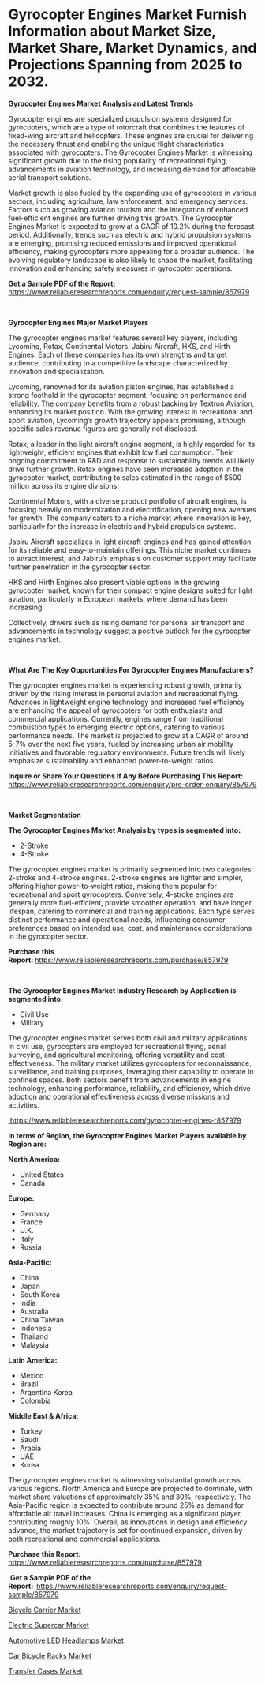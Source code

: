 <p><h1>Gyrocopter Engines Market Furnish Information about Market Size, Market Share, Market Dynamics, and Projections Spanning from 2025 to 2032.</h1></p><p><strong>Gyrocopter Engines Market Analysis and Latest Trends</strong></p>
<p><p>Gyrocopter engines are specialized propulsion systems designed for gyrocopters, which are a type of rotorcraft that combines the features of fixed-wing aircraft and helicopters. These engines are crucial for delivering the necessary thrust and enabling the unique flight characteristics associated with gyrocopters. The Gyrocopter Engines Market is witnessing significant growth due to the rising popularity of recreational flying, advancements in aviation technology, and increasing demand for affordable aerial transport solutions. </p><p>Market growth is also fueled by the expanding use of gyrocopters in various sectors, including agriculture, law enforcement, and emergency services. Factors such as growing aviation tourism and the integration of enhanced fuel-efficient engines are further driving this growth. The Gyrocopter Engines Market is expected to grow at a CAGR of 10.2% during the forecast period. Additionally, trends such as electric and hybrid propulsion systems are emerging, promising reduced emissions and improved operational efficiency, making gyrocopters more appealing for a broader audience. The evolving regulatory landscape is also likely to shape the market, facilitating innovation and enhancing safety measures in gyrocopter operations.</p></p>
<p><strong>Get a Sample PDF of the Report:&nbsp;</strong> <a href="https://www.reliableresearchreports.com/enquiry/request-sample/857979?utm_campaign=13&utm_medium=2&utm_source=Github&utm_content=ia&utm_term=30032025&utm_id=gyrocopter-engines">https://www.reliableresearchreports.com/enquiry/request-sample/857979</a></p>
<p>&nbsp;</p>
<p><strong>Gyrocopter Engines Major Market Players</strong></p>
<p><p>The gyrocopter engines market features several key players, including Lycoming, Rotax, Continental Motors, Jabiru Aircraft, HKS, and Hirth Engines. Each of these companies has its own strengths and target audience, contributing to a competitive landscape characterized by innovation and specialization.</p><p>Lycoming, renowned for its aviation piston engines, has established a strong foothold in the gyrocopter segment, focusing on performance and reliability. The company benefits from a robust backing by Textron Aviation, enhancing its market position. With the growing interest in recreational and sport aviation, Lycoming’s growth trajectory appears promising, although specific sales revenue figures are generally not disclosed.</p><p>Rotax, a leader in the light aircraft engine segment, is highly regarded for its lightweight, efficient engines that exhibit low fuel consumption. Their ongoing commitment to R&D and response to sustainability trends will likely drive further growth. Rotax engines have seen increased adoption in the gyrocopter market, contributing to sales estimated in the range of $500 million across its engine divisions.</p><p>Continental Motors, with a diverse product portfolio of aircraft engines, is focusing heavily on modernization and electrification, opening new avenues for growth. The company caters to a niche market where innovation is key, particularly for the increase in electric and hybrid propulsion systems.</p><p>Jabiru Aircraft specializes in light aircraft engines and has gained attention for its reliable and easy-to-maintain offerings. This niche market continues to attract interest, and Jabiru’s emphasis on customer support may facilitate further penetration in the gyrocopter sector.</p><p>HKS and Hirth Engines also present viable options in the growing gyrocopter market, known for their compact engine designs suited for light aviation, particularly in European markets, where demand has been increasing.</p><p>Collectively, drivers such as rising demand for personal air transport and advancements in technology suggest a positive outlook for the gyrocopter engines market.</p></p>
<p>&nbsp;</p>
<p><strong>What Are The Key Opportunities For Gyrocopter Engines Manufacturers?</strong></p>
<p><p>The gyrocopter engines market is experiencing robust growth, primarily driven by the rising interest in personal aviation and recreational flying. Advances in lightweight engine technology and increased fuel efficiency are enhancing the appeal of gyrocopters for both enthusiasts and commercial applications. Currently, engines range from traditional combustion types to emerging electric options, catering to various performance needs. The market is projected to grow at a CAGR of around 5-7% over the next five years, fueled by increasing urban air mobility initiatives and favorable regulatory environments. Future trends will likely emphasize sustainability and enhanced power-to-weight ratios.</p></p>
<p><strong>Inquire or Share Your Questions If Any Before Purchasing This Report:</strong> <a href="https://www.reliableresearchreports.com/enquiry/pre-order-enquiry/857979?utm_campaign=13&utm_medium=2&utm_source=Github&utm_content=ia&utm_term=30032025&utm_id=gyrocopter-engines">https://www.reliableresearchreports.com/enquiry/pre-order-enquiry/857979</a></p>
<p>&nbsp;</p>
<p><strong>Market Segmentation</strong></p>
<p><strong>The Gyrocopter Engines Market Analysis by types is segmented into:</strong></p>
<p><ul><li>2-Stroke</li><li>4-Stroke</li></ul></p>
<p><p>The gyrocopter engines market is primarily segmented into two categories: 2-stroke and 4-stroke engines. 2-stroke engines are lighter and simpler, offering higher power-to-weight ratios, making them popular for recreational and sport gyrocopters. Conversely, 4-stroke engines are generally more fuel-efficient, provide smoother operation, and have longer lifespan, catering to commercial and training applications. Each type serves distinct performance and operational needs, influencing consumer preferences based on intended use, cost, and maintenance considerations in the gyrocopter sector.</p></p>
<p><strong>Purchase this Report:&nbsp;</strong><a href="https://www.reliableresearchreports.com/purchase/857979?utm_campaign=13&utm_medium=2&utm_source=Github&utm_content=ia&utm_term=30032025&utm_id=gyrocopter-engines">https://www.reliableresearchreports.com/purchase/857979</a></p>
<p>&nbsp;</p>
<p><strong>The Gyrocopter Engines Market Industry Research by Application is segmented into:</strong></p>
<p><ul><li>Civil Use</li><li>Military</li></ul></p>
<p><p>The gyrocopter engines market serves both civil and military applications. In civil use, gyrocopters are employed for recreational flying, aerial surveying, and agricultural monitoring, offering versatility and cost-effectiveness. The military market utilizes gyrocopters for reconnaissance, surveillance, and training purposes, leveraging their capability to operate in confined spaces. Both sectors benefit from advancements in engine technology, enhancing performance, reliability, and efficiency, which drive adoption and operational effectiveness across diverse missions and activities.</p></p>
<p><a href="https://www.reliableresearchreports.com/gyrocopter-engines-r857979?utm_campaign=13&utm_medium=2&utm_source=Github&utm_content=ia&utm_term=30032025&utm_id=gyrocopter-engines">&nbsp;https://www.reliableresearchreports.com/gyrocopter-engines-r857979</a></p>
<p><strong>In terms of Region, the Gyrocopter Engines Market Players available by Region are:</strong></p>
<p>
    <p> <strong> North America: </strong>
        <ul>
            <li>United States</li>
            <li>Canada</li>
        </ul>
        </p> 
    <p> <strong> Europe: </strong>
        <ul>
            <li>Germany</li>
            <li>France</li>
            <li>U.K.</li>
            <li>Italy</li>
            <li>Russia</li>
        </ul>
        </p> 
    <p> <strong> Asia-Pacific: </strong>
        <ul>
            <li>China</li>
            <li>Japan</li>
            <li>South Korea</li>
            <li>India</li>
            <li>Australia</li>
            <li>China Taiwan</li>
            <li>Indonesia</li>
            <li>Thailand</li>
            <li>Malaysia</li>
        </ul>
        </p> 
    <p> <strong> Latin America: </strong>
        <ul>
            <li>Mexico</li>
            <li>Brazil</li>
            <li>Argentina Korea</li>
            <li>Colombia</li>
        </ul>
        </p> 
    <p> <strong> Middle East & Africa: </strong>
        <ul>
            <li>Turkey</li>
            <li>Saudi</li>
            <li>Arabia</li>
            <li>UAE</li>
            <li>Korea</li>
        </ul>
    </p>
    </p>
<p><p>The gyrocopter engines market is witnessing substantial growth across various regions. North America and Europe are projected to dominate, with market share valuations of approximately 35% and 30%, respectively. The Asia-Pacific region is expected to contribute around 25% as demand for affordable air travel increases. China is emerging as a significant player, contributing roughly 10%. Overall, as innovations in design and efficiency advance, the market trajectory is set for continued expansion, driven by both recreational and commercial applications.</p></p>
<p><strong>Purchase this Report: </strong><a href="https://www.reliableresearchreports.com/purchase/857979?utm_campaign=13&utm_medium=2&utm_source=Github&utm_content=ia&utm_term=30032025&utm_id=gyrocopter-engines">https://www.reliableresearchreports.com/purchase/857979</a></p>
<p>&nbsp;<strong>Get a Sample PDF of the Report:&nbsp;&nbsp;</strong><a href="https://www.reliableresearchreports.com/enquiry/request-sample/857979?utm_campaign=13&utm_medium=2&utm_source=Github&utm_content=ia&utm_term=30032025&utm_id=gyrocopter-engines">https://www.reliableresearchreports.com/enquiry/request-sample/857979</a></p>
<p><strong></strong></p>
<p><p><a href="https://github.com/zhininzacher/Market-Research-Report-List-1/blob/main/bicycle-carrier-market.md?utm_campaign=13&utm_medium=2&utm_source=Github&utm_content=ia&utm_term=30032025&utm_id=gyrocopter-engines">Bicycle Carrier Market</a></p><p><a href="https://github.com/paullsiskec4/Market-Research-Report-List-1/blob/main/electric-supercar-market.md?utm_campaign=13&utm_medium=2&utm_source=Github&utm_content=ia&utm_term=30032025&utm_id=gyrocopter-engines">Electric Supercar Market</a></p><p><a href="https://github.com/roehrtizonov/Market-Research-Report-List-1/blob/main/automotive-led-headlamps-market.md?utm_campaign=13&utm_medium=2&utm_source=Github&utm_content=ia&utm_term=30032025&utm_id=gyrocopter-engines">Automotive LED Headlamps Market</a></p><p><a href="https://github.com/sgroitrieu7f/Market-Research-Report-List-1/blob/main/car-bicycle-racks-market.md?utm_campaign=13&utm_medium=2&utm_source=Github&utm_content=ia&utm_term=30032025&utm_id=gyrocopter-engines">Car Bicycle Racks Market</a></p><p><a href="https://github.com/donsonjupa/Market-Research-Report-List-1/blob/main/transfer-cases-market.md?utm_campaign=13&utm_medium=2&utm_source=Github&utm_content=ia&utm_term=30032025&utm_id=gyrocopter-engines">Transfer Cases Market</a></p></p>